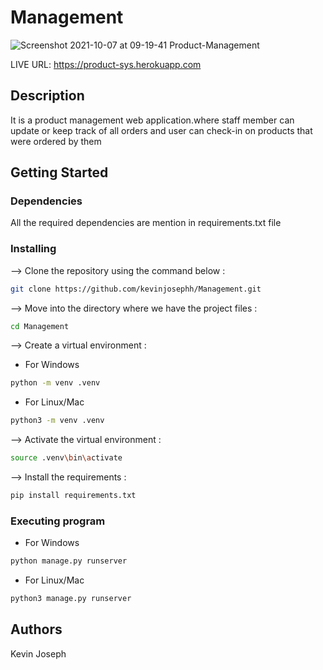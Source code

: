 # Management
![Screenshot 2021-10-07 at 09-19-41 Product-Management](https://user-images.githubusercontent.com/38029772/136344690-d2882a13-f64f-4856-8fa6-617cf77c2a8c.png)

LIVE URL: https://product-sys.herokuapp.com
## Description
It is a product management web application.where staff member can update or keep track of all orders and user can check-in on products that were ordered by them 

## Getting Started

### Dependencies

All the required dependencies are mention in requirements.txt file

### Installing
--> Clone the repository using the command below :
```bash
git clone https://github.com/kevinjosephh/Management.git

```
--> Move into the directory where we have the project files : 
```bash
cd Management

```
--> Create a virtual environment :
* For Windows
```bash
python -m venv .venv

```
* For Linux/Mac
```bash
python3 -m venv .venv

```
--> Activate the virtual environment :
```bash
source .venv\bin\activate

```
--> Install the requirements :
```bash
pip install requirements.txt
```

### Executing program
* For Windows
```bash
python manage.py runserver
```

* For Linux/Mac
```bash
python3 manage.py runserver
```

## Authors

Kevin Joseph
